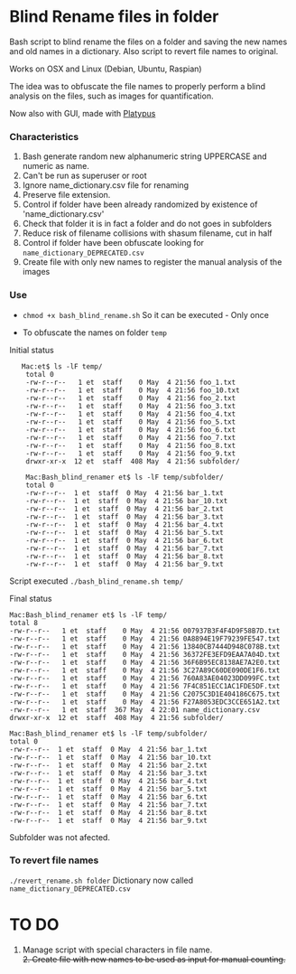 # Blind Rename files in folder

Bash script to blind rename the files on a folder and saving the new names and old names in a dictionary. Also script to revert file names to original.

Works on OSX and Linux (Debian, Ubuntu, Raspian)

The idea was to obfuscate the file names to properly perform a blind analysis on the files, such as images for quantification.

Now also with GUI, made with [Platypus](https://github.com/sveinbjornt/Platypus)

### Characteristics
    
1. Bash generate random new alphanumeric string UPPERCASE and numeric as name.
2. Can't be run as superuser or root
3. Ignore name_dictionary.csv file for renaming
4. Preserve file extension. 
5. Control if folder have been already randomized by existence of 'name_dictionary.csv'
6. Check that folder it is in fact a folder and do not goes in subfolders
7. Reduce risk of filename collisions with shasum filename, cut in half
8. Control if folder have been obfuscate looking for ```name_dictionary_DEPRECATED.csv```
9. Create file with only new names to register the manual analysis of the images


### Use

*  ```chmod +x bash_blind_rename.sh``` So it can be executed - Only once
    
* To obfuscate the names on folder ```temp```

Initial status    

```
   Mac:et$ ls -lF temp/
	total 0
	-rw-r--r--   1 et  staff    0 May  4 21:56 foo_1.txt    
	-rw-r--r--   1 et  staff    0 May  4 21:56 foo_10.txt    
	-rw-r--r--   1 et  staff    0 May  4 21:56 foo_2.txt    
	-rw-r--r--   1 et  staff    0 May  4 21:56 foo_3.txt    
	-rw-r--r--   1 et  staff    0 May  4 21:56 foo_4.txt   
	-rw-r--r--   1 et  staff    0 May  4 21:56 foo_5.txt   
	-rw-r--r--   1 et  staff    0 May  4 21:56 foo_6.txt    
	-rw-r--r--   1 et  staff    0 May  4 21:56 foo_7.txt    
	-rw-r--r--   1 et  staff    0 May  4 21:56 foo_8.txt   
	-rw-r--r--   1 et  staff    0 May  4 21:56 foo_9.txt    
	drwxr-xr-x  12 et  staff  408 May  4 21:56 subfolder/     
	
	Mac:Bash_blind_renamer et$ ls -lF temp/subfolder/
	total 0
	-rw-r--r--  1 et  staff  0 May  4 21:56 bar_1.txt
	-rw-r--r--  1 et  staff  0 May  4 21:56 bar_10.txt
	-rw-r--r--  1 et  staff  0 May  4 21:56 bar_2.txt
	-rw-r--r--  1 et  staff  0 May  4 21:56 bar_3.txt
	-rw-r--r--  1 et  staff  0 May  4 21:56 bar_4.txt
	-rw-r--r--  1 et  staff  0 May  4 21:56 bar_5.txt
	-rw-r--r--  1 et  staff  0 May  4 21:56 bar_6.txt
	-rw-r--r--  1 et  staff  0 May  4 21:56 bar_7.txt
	-rw-r--r--  1 et  staff  0 May  4 21:56 bar_8.txt
	-rw-r--r--  1 et  staff  0 May  4 21:56 bar_9.txt
```


Script executed ```./bash_blind_rename.sh temp/ ```

Final status

```
Mac:Bash_blind_renamer et$ ls -lF temp/
total 8
-rw-r--r--   1 et  staff    0 May  4 21:56 007937B3F4F4D9F58B7D.txt
-rw-r--r--   1 et  staff    0 May  4 21:56 0A8894E19F79239FE547.txt
-rw-r--r--   1 et  staff    0 May  4 21:56 13840CB7444D948C078B.txt
-rw-r--r--   1 et  staff    0 May  4 21:56 36372FE3EFD9EAA7A04D.txt
-rw-r--r--   1 et  staff    0 May  4 21:56 36F6B95EC8138AE7A2E0.txt
-rw-r--r--   1 et  staff    0 May  4 21:56 3C27A89C60DE090DE1F6.txt
-rw-r--r--   1 et  staff    0 May  4 21:56 760A83AE04023DD099FC.txt
-rw-r--r--   1 et  staff    0 May  4 21:56 7F4C851ECC1AC1FDE5DF.txt
-rw-r--r--   1 et  staff    0 May  4 21:56 C2075C3D1E404186C675.txt
-rw-r--r--   1 et  staff    0 May  4 21:56 F27A8053EDC3CCE651A2.txt
-rw-r--r--   1 et  staff  367 May  4 22:01 name_dictionary.csv
drwxr-xr-x  12 et  staff  408 May  4 21:56 subfolder/

Mac:Bash_blind_renamer et$ ls -lF temp/subfolder/
total 0
-rw-r--r--  1 et  staff  0 May  4 21:56 bar_1.txt
-rw-r--r--  1 et  staff  0 May  4 21:56 bar_10.txt
-rw-r--r--  1 et  staff  0 May  4 21:56 bar_2.txt
-rw-r--r--  1 et  staff  0 May  4 21:56 bar_3.txt
-rw-r--r--  1 et  staff  0 May  4 21:56 bar_4.txt
-rw-r--r--  1 et  staff  0 May  4 21:56 bar_5.txt
-rw-r--r--  1 et  staff  0 May  4 21:56 bar_6.txt
-rw-r--r--  1 et  staff  0 May  4 21:56 bar_7.txt
-rw-r--r--  1 et  staff  0 May  4 21:56 bar_8.txt
-rw-r--r--  1 et  staff  0 May  4 21:56 bar_9.txt
```

Subfolder was not afected.

### To revert file names

```./revert_rename.sh folder``` Dictionary now called ```name_dictionary_DEPRECATED.csv```


# TO DO
1. Manage script with special characters in file name.   
~~2. Create file with new names to be used as input for manual counting.~~
